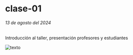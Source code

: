 # clase-01

###### 13 de agosto del 2024 

Introducción al taller, presentación profesores y estudiantes

![texto](./apuntes.jpg)

